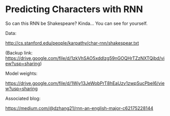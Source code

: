 # Predicting Characters with RNN

So can this RNN be Shakespeare?
Kinda... You can see for yourself.

Data:

http://cs.stanford.edu/people/karpathy/char-rnn/shakespear.txt

(Backup link: https://drive.google.com/file/d/1zkVhSAO5xddlzg59nGOQHrTZzNXTQjbd/view?usp=sharing)

Model weights:

https://drive.google.com/file/d/1Wiy13JeWobPrT8hEaUzv1zwpSucPbeI6/view?usp=sharing

Associated blog:

https://medium.com/@dzhang21/rnn-an-english-major-c62175228144
